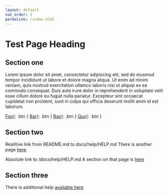 ```yaml
---
layout: default
nav_order: 1
permalink: /index.html
---
```


# Test Page Heading

## Section one

Lorem ipsum dolor sit amet, consectetur adipiscing elit, sed do eiusmod tempor incididunt ut labore et dolore magna aliqua. Ut enim ad minim veniam, quis nostrud exercitation ullamco laboris nisi ut aliquip ex ea commodo consequat. Duis aute irure dolor in reprehenderit in voluptate velit esse cillum dolore eu fugiat nulla pariatur. Excepteur sint occaecat cupidatat non proident, sunt in culpa qui officia deserunt mollit anim id est laborum.

[Foo](docs/help/Help.md){: .btn }
[Bar](docs/help/Help.md){: .btn }
[Baz](docs/help/Help.md){: .btn }
[Qux](docs/help/Help.md){: .btn }

## Section two

Realitive link from README.md to docs/help/HELP.md
There is another page [here](docs/help/HELP.md)

Absolute link to /docs/help/HELP.md
A section on that page is [here](/docs/help/HELP.md#help-two)

## Section three

There is additional help [available here](docs/help/additional.md)
